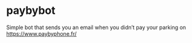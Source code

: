 # paybybot

Simple bot that sends you an email when you didn’t pay your parking on
https://www.paybyphone.fr/
